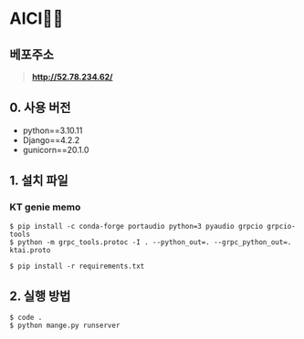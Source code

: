 # AICI👨‍🔧

## 베포주소
>**http://52.78.234.62/**   

## 0. 사용 버전   
- python==3.10.11
- Django==4.2.2
- gunicorn==20.1.0
 
## 1. 설치 파일
### KT genie memo
```
$ pip install -c conda-forge portaudio python=3 pyaudio grpcio grpcio-tools
$ python -m grpc_tools.protoc -I . --python_out=. --grpc_python_out=. ktai.proto
```
```
$ pip install -r requirements.txt
```
## 2. 실행 방법
```
$ code .
$ python mange.py runserver
```
